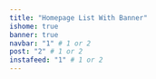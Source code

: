 ```yaml
---
title: "Homepage List With Banner"
ishome: true
banner: true
navbar: "1" # 1 or 2
post: "2" # 1 or 2
instafeed: "1" # 1 or 2
---
```

